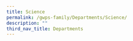 ```yaml
---
title: Science
permalink: /gwps-family/Departments/Science/
description: ""
third_nav_title: Departments
---
```

